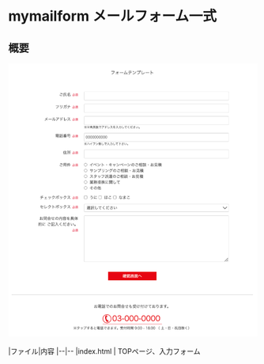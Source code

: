 # mymailform メールフォーム一式
## <strong>概要</strong>
![form構成図](mailform.png)
<br><br>
|ファイル|内容
|--|--
|index.html | TOPページ、入力フォーム
